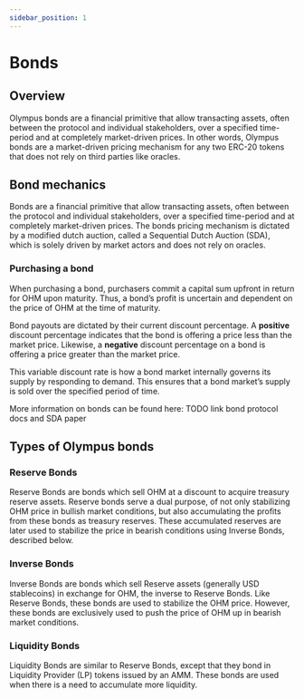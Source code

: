 ```yaml
---
sidebar_position: 1
---
```


# Bonds

## Overview
Olympus bonds are a financial primitive that allow transacting assets, often between the protocol and individual stakeholders, over a specified time-period and at completely market-driven prices. In other words, Olympus bonds are a market-driven pricing mechanism for any two ERC-20 tokens that does not rely on third parties like oracles.

## Bond mechanics
Bonds are a financial primitive that allow transacting assets, often between the protocol and individual stakeholders, over a specified time-period and at completely market-driven prices. The bonds pricing mechanism is dictated by a modified dutch auction, called a Sequential Dutch Auction (SDA), which is solely driven by market actors and does not rely on oracles. 


### Purchasing a bond
When purchasing a bond, purchasers commit a capital sum upfront in return for OHM upon maturity. Thus, a bond’s profit is uncertain and dependent on the price of OHM at the time of maturity.

Bond payouts are dictated by their current discount percentage. A **positive** discount percentage indicates that the bond is offering a price less than the market price. Likewise, a **negative** discount percentage on a bond is offering a price greater than the market price.

This variable discount rate is how a bond market internally governs its supply by responding to demand. This ensures that a bond market’s supply is sold over the specified period of time.

More information on bonds can be found here:
TODO link bond protocol docs and SDA paper

## Types of Olympus bonds

### Reserve Bonds
Reserve Bonds are bonds which sell OHM at a discount to acquire treasury reserve assets. Reserve bonds serve a dual purpose, of not only stabilizing OHM price in bullish market conditions, but also accumulating the profits from these bonds as treasury reserves. These accumulated reserves are later used to stabilize the price in bearish conditions using Inverse Bonds, described below.

### Inverse Bonds
Inverse Bonds are bonds which sell Reserve assets (generally USD stablecoins) in exchange for OHM, the inverse to Reserve Bonds. Like Reserve Bonds, these bonds are used to stabilize the OHM price. However, these bonds are exclusively used to push the price of OHM up in bearish market conditions.

### Liquidity Bonds
Liquidity Bonds are similar to Reserve Bonds, except that they bond in Liquidity Provider (LP) tokens issued by an AMM. These bonds are used when there is a need to accumulate more liquidity.